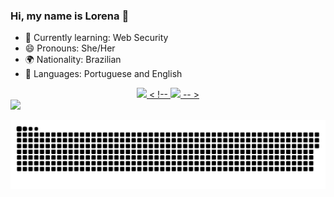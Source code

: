 ### Hi, my name is Lorena 👋

- 🌱 Currently learning: Web Security
- 😄 Pronouns: She/Her
- 🌍 Nationality: Brazilian
- 💬 Languages: Portuguese and English

<div align="center">
  <a href="https://github.com/lorenaag">
  <img height="180em" src="https://github-readme-stats.vercel.app/api?username=lorenaag&show_icons=true&theme=buefy&include_all_commits=true&count_private=true"/>
  < !-- <img height="130em" src="https://github-readme-stats.vercel.app/api/top-langs/?username=lorenaag&layout=compact&langs_count=7&theme=buefy"/>  -- >
</div>
<div> 
  <a href="https://www.linkedin.com/in/lorena-araújo-guerreiro-baab27177/" target="_blank"><img src="https://img.shields.io/badge/-LinkedIn-%230077B5?style=for-the-badge&logo=linkedin&logoColor=white" target="_blank"></a> 
 
  ![Snake animation](https://github.com/lorenaag/lorenaag/blob/output/github-contribution-grid-snake.svg)
 
</div>

